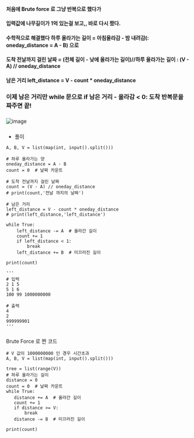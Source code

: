 #### 처음에 Brute force 로 그냥 반복으로 했다가 
#### 입력값에 나무길이가 1억 있는걸 보고,, 바로 다시 짰다.
#### 수학적으로 해결했다 하루 올라가는 길이 = 아침올라감 - 밤 내려감(: oneday_distance = A - B) 으로
#### 도착 전날까지 걸린 날짜 = (전체 길이 - 낮에 올라가는 길이)//하루 올라가는 길이 : (V - A) // oneday_distance
#### 남은 거리 left_distance = V - count * oneday_distance
### 이제 남은 거리만 while 문으로 if 남은 거리 - 올라감 < 0: 도착 반복문을 짜주면 끝!

###
###
![image](https://user-images.githubusercontent.com/80080041/122005384-8872c480-cdf0-11eb-9323-daf3dfbb3803.png)  
###

* 풀이 
```
A, B, V = list(map(int, input().split()))

# 하루 올라가는 양
oneday_distance = A - B
count = 0  # 날짜 카운트

# 도착 전날까지 걸린 날짜
count = (V - A) // oneday_distance
# print(count,'전날 까지의 날짜')

# 남은 거리
left_distance = V - count * oneday_distance
# print(left_distance,'left_distance')

while True:
    left_distance -= A  # 올라간 길이
    count += 1
    if left_distance < 1:
        break
    left_distance += B  # 미끄러진 길이

print(count)

'''
# 입력
2 1 5
5 1 6
100 99 1000000000

# 출력
4
2
999999901
'''

```
###
###
 Brute Force 로 짠 코드 
 ```
# V 값이 1000000000 인 경우 시간초과
A, B, V = list(map(int, input().split()))

tree = list(range(V))
# 하루 올라가는 길이
distance = 0
count = 0  # 날짜 카운트
while True:
    distance += A  # 올라간 길이
    count += 1
    if distance >= V:
        break
    distance -= B  # 미끄러진 길이

print(count)
```
